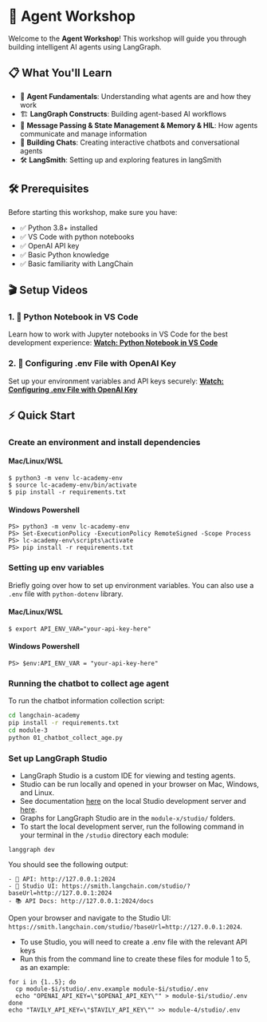 # 🤖 Agent Workshop
Welcome to the **Agent Workshop**! This workshop will guide you through building intelligent AI agents using LangGraph.

## 📋 What You'll Learn

- 🧠 **Agent Fundamentals**: Understanding what agents are and how they work
- 🏗️ **LangGraph Constructs**: Building agent-based AI workflows
- 🔄 **Message Passing & State Management & Memory & HIL**: How agents communicate and manage information
- 💬 **Building Chats**: Creating interactive chatbots and conversational agents
- 🛠️ **LangSmith**: Setting up and exploring features in langSmith

## 🛠️ Prerequisites

Before starting this workshop, make sure you have:

- ✅ Python 3.8+ installed
- ✅ VS Code with python notebooks
- ✅ OpenAI API key
- ✅ Basic Python knowledge
- ✅ Basic familiarity with LangChain

## 🎬 Setup Videos

### 1. 📓 Python Notebook in VS Code
Learn how to work with Jupyter notebooks in VS Code for the best development experience:
**[Watch: Python Notebook in VS Code](https://youtu.be/2FBfy2mgM-0)**

### 2. 🔑 Configuring .env File with OpenAI Key
Set up your environment variables and API keys securely:
**[Watch: Configuring .env File with OpenAI Key](https://youtu.be/-tbfeOBxtIE)**

## ⚡ Quick Start

### Create an environment and install dependencies
#### Mac/Linux/WSL
```
$ python3 -m venv lc-academy-env
$ source lc-academy-env/bin/activate
$ pip install -r requirements.txt
```
#### Windows Powershell
```
PS> python3 -m venv lc-academy-env
PS> Set-ExecutionPolicy -ExecutionPolicy RemoteSigned -Scope Process
PS> lc-academy-env\scripts\activate
PS> pip install -r requirements.txt
```

### Setting up env variables
Briefly going over how to set up environment variables. You can also 
use a `.env` file with `python-dotenv` library.
#### Mac/Linux/WSL
```
$ export API_ENV_VAR="your-api-key-here"
```
#### Windows Powershell
```
PS> $env:API_ENV_VAR = "your-api-key-here"
```
### Running the chatbot to collect age agent
To run the chatbot information collection script:

```bash
cd langchain-academy
pip install -r requirements.txt
cd module-3
python 01_chatbot_collect_age.py
```
### Set up LangGraph Studio

* LangGraph Studio is a custom IDE for viewing and testing agents.
* Studio can be run locally and opened in your browser on Mac, Windows, and Linux.
* See documentation [here](https://langchain-ai.github.io/langgraph/concepts/langgraph_studio/#local-development-server) on the local Studio development server and [here](https://langchain-ai.github.io/langgraph/how-tos/local-studio/#run-the-development-server). 
* Graphs for LangGraph Studio are in the `module-x/studio/` folders.
* To start the local development server, run the following command in your terminal in the `/studio` directory each module:

```
langgraph dev
```

You should see the following output:
```
- 🚀 API: http://127.0.0.1:2024
- 🎨 Studio UI: https://smith.langchain.com/studio/?baseUrl=http://127.0.0.1:2024
- 📚 API Docs: http://127.0.0.1:2024/docs
```

Open your browser and navigate to the Studio UI: `https://smith.langchain.com/studio/?baseUrl=http://127.0.0.1:2024`.

* To use Studio, you will need to create a .env file with the relevant API keys
* Run this from the command line to create these files for module 1 to 5, as an example:
```
for i in {1..5}; do
  cp module-$i/studio/.env.example module-$i/studio/.env
  echo "OPENAI_API_KEY=\"$OPENAI_API_KEY\"" > module-$i/studio/.env
done
echo "TAVILY_API_KEY=\"$TAVILY_API_KEY\"" >> module-4/studio/.env
```


